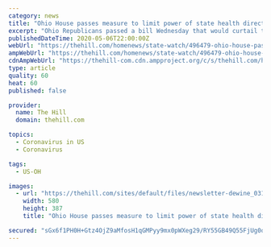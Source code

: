 ```yaml
---
category: news
title: "Ohio House passes measure to limit power of state health director"
excerpt: "Ohio Republicans passed a bill Wednesday that would curtail the powers of the state’s health director in what was largely seen as a broadside against Republican Gov. Mike DeWine’s response to the coronavirus pandemic."
publishedDateTime: 2020-05-06T22:00:00Z
webUrl: "https://thehill.com/homenews/state-watch/496479-ohio-house-passes-measure-to-limit-power-of-state-health-director"
ampWebUrl: "https://thehill.com/homenews/state-watch/496479-ohio-house-passes-measure-to-limit-power-of-state-health-director?amp"
cdnAmpWebUrl: "https://thehill-com.cdn.ampproject.org/c/s/thehill.com/homenews/state-watch/496479-ohio-house-passes-measure-to-limit-power-of-state-health-director?amp"
type: article
quality: 60
heat: 60
published: false

provider:
  name: The Hill
  domain: thehill.com

topics:
  - Coronavirus in US
  - Coronavirus

tags:
  - US-OH

images:
  - url: "https://thehill.com/sites/default/files/newsletter-dewine_031620getty.jpg"
    width: 580
    height: 387
    title: "Ohio House passes measure to limit power of state health director"

secured: "sGx6f1PH0H+Gtz4OjZ9aMfosH1qGMPyy9mx0pWXeg29/RY55GB49Q55FjUg0qQ9OL0bY0ipi3rUkmbemLhdQXuBsE1NTpp4EUZhDtUdH43YPVGvzGqdh2Hk/fqIrYooPEsQGawBQ0TdloBg1CqyRXHM3zmqXW5OgLJsVg1X8xRlON9Xp79PgeM91KmuNGVM2SQZM1nb4QJpIa8/+QJ9WB+8PTR960bQGRsiX7YHvFDmBd2zAl9Pjg9rECz73WWCbH2sxvZdwYPJOqHTLSmiO2PBSUSi0jQ40T4KPCH3YzVFiQhHExBS2Fql4C6xgYICa;Xte1jjLaEcWRUKo7xNRy0g=="
---
```


